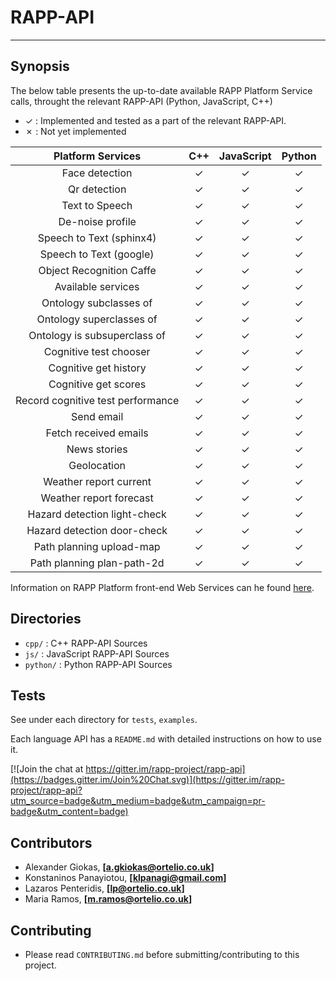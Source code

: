 # RAPP-API
--------------------


## Synopsis

The below table presents the up-to-date available RAPP Platform Service calls, throught the relevant RAPP-API (Python, JavaScript, C++)

- ✓   : Implemented and tested as a part of the relevant RAPP-API.
- ✗   : Not yet implemented

| Platform Services                 | C++      | JavaScript   | Python   |
| :-------------------------------: | :---:    | :----------: | :---:    |
| Face detection                    | ✓        |  ✓           | ✓        |
| Qr detection                      | ✓        |  ✓           | ✓        |
| Text to Speech                    | ✓        |  ✓           | ✓        |
| De-noise profile                  | ✓        |  ✓           | ✓        |
| Speech to Text (sphinx4)          | ✓        |  ✓           | ✓        |
| Speech to Text (google)           | ✓        |  ✓           | ✓        |
| Object Recognition Caffe          | ✓        |  ✓           | ✓        |
| Available services                | ✓        |  ✓           | ✓        |
| Ontology subclasses of            | ✓        |  ✓           | ✓        |
| Ontology superclasses of          | ✓        |  ✓           | ✓        |
| Ontology is subsuperclass of      | ✓        |  ✓           | ✓        |
| Cognitive test chooser            | ✓        |  ✓           | ✓        |
| Cognitive get history             | ✓        |  ✓           | ✓        |
| Cognitive get scores              | ✓        |  ✓           | ✓        |
| Record cognitive test performance | ✓        |  ✓           | ✓        |
| Send email                        | ✓        |  ✓           | ✓        |
| Fetch received emails             | ✓        |  ✓           | ✓        |
| News stories                      | ✓        |  ✓           | ✓        |
| Geolocation                       | ✓        |  ✓           | ✓        |
| Weather report current            | ✓        |  ✓           | ✓        |
| Weather report forecast           | ✓        |  ✓           | ✓        |
| Hazard detection light-check      | ✓        |  ✓           | ✓        |
| Hazard detection door-check       | ✓        |  ✓           | ✓        |
| Path planning upload-map          | ✓        |  ✓           | ✓        |
| Path planning plan-path-2d        | ✓        |  ✓           | ✓        |

Information on RAPP Platform front-end Web Services can he found [here](https://github.com/rapp-project/rapp-platform/tree/master/rapp_web_services/services).

## Directories

- `cpp/`    : C++ RAPP-API Sources
- `js/`     : JavaScript RAPP-API Sources
- `python/` : Python RAPP-API Sources

## Tests

See under each directory for `tests`, `examples`.

Each language API has a `README.md` with detailed instructions on how to use it.

[![Join the chat at https://gitter.im/rapp-project/rapp-api](https://badges.gitter.im/Join%20Chat.svg)](https://gitter.im/rapp-project/rapp-api?utm_source=badge&utm_medium=badge&utm_campaign=pr-badge&utm_content=badge)

## Contributors

- Alexander Giokas, **[a.gkiokas@ortelio.co.uk]**
- Konstaninos Panayiotou, **[klpanagi@gmail.com]**
- Lazaros Penteridis, **[lp@ortelio.co.uk]**
- Maria Ramos, **[m.ramos@ortelio.co.uk]**

## Contributing

- Please read `CONTRIBUTING.md` before submitting/contributing to this project.
